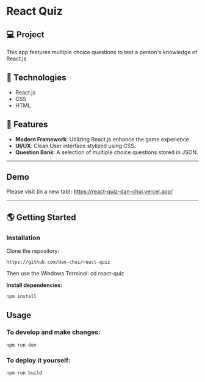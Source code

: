 # React Quiz

## 💻 Project
This app features multiple choice questions to test a person's knowledge of React.js

## 🚀 Technologies

- React.js
- CSS
- HTML

## 💫 Features

- **Modern Framework**: Utilizing React.js enhance the game experience.
- **UI/UX**: Clean User interface stylized using CSS.
- **Question Bank**: A selection of multiple choice questions stored in JSON.

---
## Demo

Please visit (in a new tab):
https://react-quiz-dan-chui.vercel.app/

---

## 🌎 Getting Started

### Installation

Clone the repository:

```
https://github.com/dan-chui/react-quiz
```

Then use the Windows Terminal: cd react-quiz


**Install dependencies:**

```
npm install
```

## Usage
### To develop and make changes:

```
npm run dev
```

### To deploy it yourself:

```
npm run build
```
